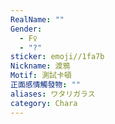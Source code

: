```yaml
---
RealName: ""
Gender:
  - F♀
  - "?"
sticker: emoji//1fa7b
Nickname: 渡鴉
Motif: 測試卡頓
正面感情觸發物: ""
aliases: ワタリガラス
category: Chara
---
```

